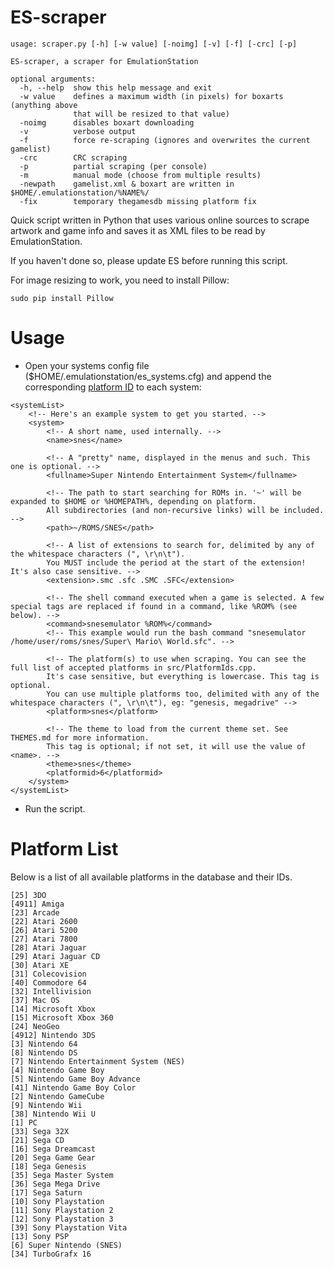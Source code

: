 ES-scraper
=====================
```
usage: scraper.py [-h] [-w value] [-noimg] [-v] [-f] [-crc] [-p]

ES-scraper, a scraper for EmulationStation

optional arguments:
  -h, --help  show this help message and exit
  -w value    defines a maximum width (in pixels) for boxarts (anything above
              that will be resized to that value)
  -noimg      disables boxart downloading
  -v          verbose output
  -f          force re-scraping (ignores and overwrites the current gamelist)
  -crc        CRC scraping
  -p          partial scraping (per console)
  -m          manual mode (choose from multiple results)
  -newpath    gamelist.xml & boxart are written in $HOME/.emulationstation/%NAME%/
  -fix        temporary thegamesdb missing platform fix
```

Quick script written in Python that uses various online sources to scrape artwork and game info and saves it as XML files to be read by EmulationStation.

If you haven't done so, please update ES before running this script.

For image resizing to work, you need to install Pillow:
```
sudo pip install Pillow
```

Usage
=====================
* Open your systems config file ($HOME/.emulationstation/es_systems.cfg) and append the corresponding [platform ID](#platform-list) to each system:

```
<systemList>
    <!-- Here's an example system to get you started. -->
    <system>
        <!-- A short name, used internally. -->
        <name>snes</name>

        <!-- A "pretty" name, displayed in the menus and such. This one is optional. -->
        <fullname>Super Nintendo Entertainment System</fullname>

        <!-- The path to start searching for ROMs in. '~' will be expanded to $HOME or %HOMEPATH%, depending on platform.
        All subdirectories (and non-recursive links) will be included. -->
        <path>~/ROMS/SNES</path>

        <!-- A list of extensions to search for, delimited by any of the whitespace characters (", \r\n\t").
        You MUST include the period at the start of the extension! It's also case sensitive. -->
        <extension>.smc .sfc .SMC .SFC</extension>

        <!-- The shell command executed when a game is selected. A few special tags are replaced if found in a command, like %ROM% (see below). -->
        <command>snesemulator %ROM%</command>
        <!-- This example would run the bash command "snesemulator /home/user/roms/snes/Super\ Mario\ World.sfc". -->

        <!-- The platform(s) to use when scraping. You can see the full list of accepted platforms in src/PlatformIds.cpp.
        It's case sensitive, but everything is lowercase. This tag is optional.
        You can use multiple platforms too, delimited with any of the whitespace characters (", \r\n\t"), eg: "genesis, megadrive" -->
        <platform>snes</platform>

        <!-- The theme to load from the current theme set. See THEMES.md for more information.
        This tag is optional; if not set, it will use the value of <name>. -->
        <theme>snes</theme>
        <platformid>6</platformid>
    </system>
</systemList>
```

* Run the script.

Platform List
=====================
Below is a list of all available platforms in the database and their IDs.

```
[25] 3DO
[4911] Amiga
[23] Arcade
[22] Atari 2600
[26] Atari 5200
[27] Atari 7800
[28] Atari Jaguar
[29] Atari Jaguar CD
[30] Atari XE
[31] Colecovision
[40] Commodore 64
[32] Intellivision
[37] Mac OS
[14] Microsoft Xbox
[15] Microsoft Xbox 360
[24] NeoGeo
[4912] Nintendo 3DS
[3] Nintendo 64
[8] Nintendo DS
[7] Nintendo Entertainment System (NES)
[4] Nintendo Game Boy
[5] Nintendo Game Boy Advance
[41] Nintendo Game Boy Color
[2] Nintendo GameCube
[9] Nintendo Wii
[38] Nintendo Wii U
[1] PC
[33] Sega 32X
[21] Sega CD
[16] Sega Dreamcast
[20] Sega Game Gear
[18] Sega Genesis
[35] Sega Master System
[36] Sega Mega Drive
[17] Sega Saturn
[10] Sony Playstation
[11] Sony Playstation 2
[12] Sony Playstation 3
[39] Sony Playstation Vita
[13] Sony PSP
[6] Super Nintendo (SNES)
[34] TurboGrafx 16
```

